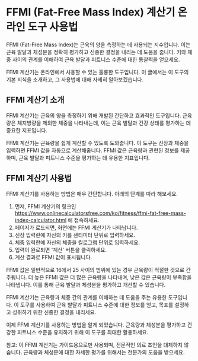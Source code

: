 FFMI (Fat-Free Mass Index) 계산기 온라인 도구 사용법
=========================================

FFMI (Fat-Free Mass Index)는 근육의 양을 측정하는 데 사용되는 지수입니다. 이는 근육 발달과 체성분을 정확히 평가하고 신중한 결정을 내리는 데 도움을 줍니다. 키와 체중 사이의 관계를 이해하여 근육 발달과 피트니스 수준에 대한 통찰력을 얻으세요.

FFMI 계산기는 온라인에서 사용할 수 있는 훌륭한 도구입니다. 이 글에서는 이 도구의 기본 지식을 소개하고, 그 사용법에 대해 자세히 알아보겠습니다.

FFMI 계산기 소개
-----------

FFMI 계산기는 근육의 양을 측정하기 위해 개발된 간단하고 효과적인 도구입니다. 근육량은 체지방량을 제외한 체중을 나타내는데, 이는 근육 발달과 건강 상태를 평가하는 데 중요한 지표입니다.

FFMI 계산기는 근육량을 쉽게 계산할 수 있도록 도와줍니다. 이 도구는 신장과 체중을 입력하면 FFMI 값을 자동으로 계산해줍니다. FFMI 값은 근육량과 관련된 정보를 제공하며, 근육 발달과 피트니스 수준을 평가하는 데 유용한 지표입니다.

FFMI 계산기 사용법
------------

FFMI 계산기를 사용하는 방법은 매우 간단합니다. 아래의 단계를 따라 해보세요.

1. 먼저, FFMI 계산기의 링크인 <https://www.onlinecalculatorsfree.com/ko/fitness/ffmi-fat-free-mass-index-calculator.html> 에 접속하세요.
2. 페이지가 로드되면, 화면에는 FFMI 계산기가 나타납니다.
3. 신장 입력란에 자신의 키를 센티미터 단위로 입력하세요.
4. 체중 입력란에 자신의 체중을 킬로그램 단위로 입력하세요.
5. 입력이 완료되면 '계산' 버튼을 클릭하세요.
6. 계산 결과로 FFMI 값이 표시됩니다.

FFMI 값은 일반적으로 16에서 25 사이의 범위에 있는 경우 근육량이 적절한 것으로 간주됩니다. 더 높은 FFMI 값은 더 많은 근육량을 나타내며, 낮은 값은 근육량이 부족함을 나타냅니다. 이를 통해 근육 발달과 체성분을 평가하고 개선할 수 있습니다.

FFMI 계산기는 근육량과 체중 간의 관계를 이해하는 데 도움을 주는 유용한 도구입니다. 이 도구를 사용하여 근육 발달과 피트니스 수준에 대한 정보를 얻고, 목표를 설정하고 성취하기 위한 신중한 결정을 내리세요.

이제 FFMI 계산기를 사용하는 방법을 알게 되었습니다. 근육량과 체성분을 평가하고 건강한 피트니스 수준을 유지하기 위해 이 도구를 최대한 활용하세요.

참고: 이 FFMI 계산기는 가이드용으로만 사용되며, 전문적인 의료 조언을 대체하지 않습니다. 근육량과 체성분에 대한 자세한 평가를 위해서는 전문가의 도움을 받으세요.